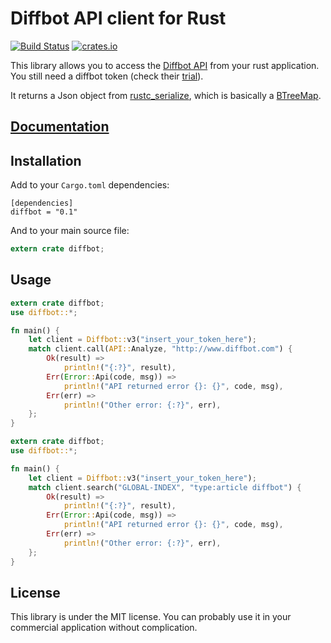 # Diffbot API client for Rust

[![Build Status](https://travis-ci.org/diffbot/diffbot-rust-client.svg?branch=master)](https://travis-ci.org/diffbot/diffbot-rust-client)
[![crates.io](http://meritbadge.herokuapp.com/diffbot)](https://crates.io/crates/diffbot)

This library allows you to access the [Diffbot API](https://www.diffbot.com)
from your rust application.
You still need a diffbot token (check their [trial](https://www.diffbot.com/plans/trial)).

It returns a Json object from [rustc_serialize](https://doc.rust-lang.org/rustc-serialize/rustc_serialize/json/index.html),
which is basically a [BTreeMap](https://doc.rust-lang.org/nightly/collections/struct.BTreeMap.html).

## [Documentation](http://diffbot.github.io/diffbot-rust-client/diffbot/index.html)

## Installation

Add to your `Cargo.toml` dependencies:

```
[dependencies]
diffbot = "0.1"
```

And to your main source file:

```rust
extern crate diffbot;
```

## Usage

```rust
extern crate diffbot;
use diffbot::*;

fn main() {
    let client = Diffbot::v3("insert_your_token_here");
    match client.call(API::Analyze, "http://www.diffbot.com") {
        Ok(result) =>
            println!("{:?}", result),
        Err(Error::Api(code, msg)) =>
            println!("API returned error {}: {}", code, msg),
        Err(err) =>
            println!("Other error: {:?}", err),
    };
}
```


```rust
extern crate diffbot;
use diffbot::*;

fn main() {
	let client = Diffbot::v3("insert_your_token_here");
	match client.search("GLOBAL-INDEX", "type:article diffbot") {
        Ok(result) =>
            println!("{:?}", result),
        Err(Error::Api(code, msg)) =>
            println!("API returned error {}: {}", code, msg),
        Err(err) =>
            println!("Other error: {:?}", err),
	};
}

```

## License

This library is under the MIT license. You can probably use it in your commercial application without complication.
